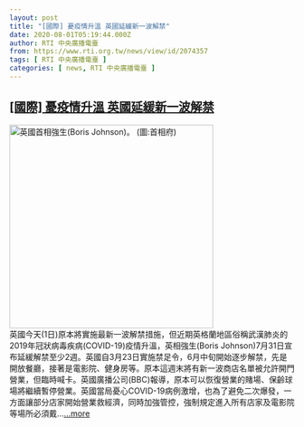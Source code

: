 ```yaml
---
layout: post
title: "[國際] 憂疫情升溫 英國延緩新一波解禁"
date: 2020-08-01T05:19:44.000Z
author: RTI 中央廣播電臺
from: https://www.rti.org.tw/news/view/id/2074357
tags: [ RTI 中央廣播電臺 ]
categories: [ news, RTI 中央廣播電臺 ]
---
```

<!--1596259184000-->
[[國際] 憂疫情升溫 英國延緩新一波解禁](https://www.rti.org.tw/news/view/id/2074357)
------

<div>
<img src="https://static.rti.org.tw/assets/thumbnails/2020/07/27/74ffcc4d0cd7e1183189ff2403b39fab.jpg" width="360" alt="英國首相強生(Boris Johnson)。 (圖:首相府)" title="英國首相強生(Boris Johnson)。 (圖:首相府)"><br>英國今天(1日)原本將實施最新一波解禁措施，但近期英格蘭地區俗稱武漢肺炎的2019年冠狀病毒疾病(COVID-19)疫情升溫，英相強生(Boris Johnson)7月31日宣布延緩解禁至少2週。英國自3月23日實施禁足令，6月中旬開始逐步解禁，先是開放餐廳，接著是電影院、健身房等。原本這週末將有新一波商店名單被允許開門營業，但臨時喊卡。英國廣播公司(BBC)報導，原本可以恢復營業的賭場、保齡球場將繼續暫停營業。英國當局憂心COVID-19病例激增，也為了避免二次爆發，一方面讓部分店家開始營業救經濟，同時加強管控，強制規定進入所有店家及電影院等場所必須戴...<a target="_blank" href="https://www.rti.org.tw/news/view/id/2074357">...more</a>
</div>
